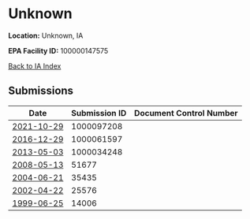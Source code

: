 # Unknown

**Location:** Unknown, IA

**EPA Facility ID:** 100000147575

[Back to IA Index](../../index.md)

## Submissions

| Date | Submission ID | Document Control Number |
|------|--------------|-------------------------|
| [2021-10-29](submissions/1000097208.md) | 1000097208 |  |
| [2016-12-29](submissions/1000061597.md) | 1000061597 |  |
| [2013-05-03](submissions/1000034248.md) | 1000034248 |  |
| [2008-05-13](submissions/51677.md) | 51677 |  |
| [2004-06-21](submissions/35435.md) | 35435 |  |
| [2002-04-22](submissions/25576.md) | 25576 |  |
| [1999-06-25](submissions/14006.md) | 14006 |  |
